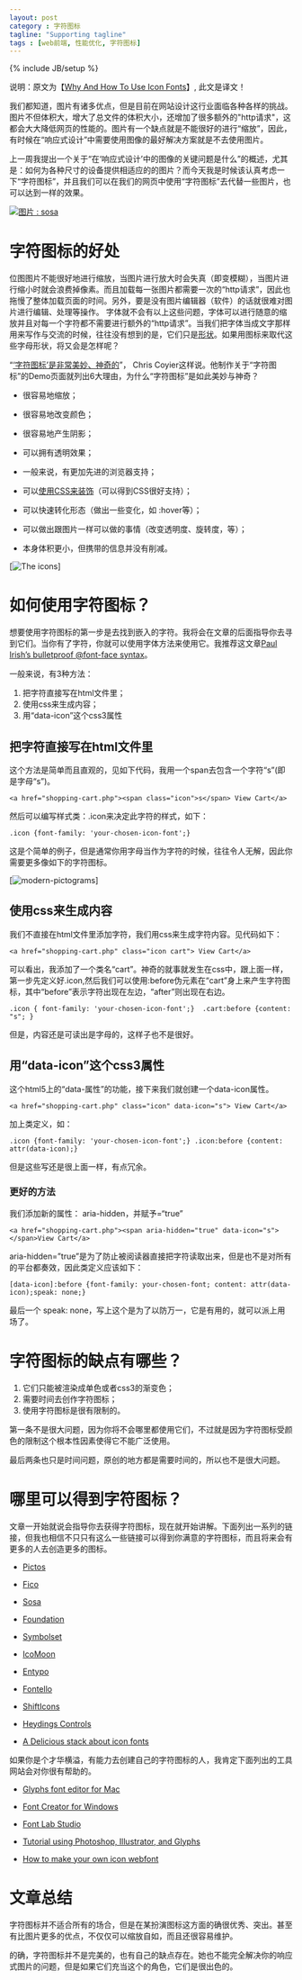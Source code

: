 ```yaml
---
layout: post
category : 字符图标
tagline: "Supporting tagline"
tags : [web前端, 性能优化, 字符图标]
---
```


{% include JB/setup %}

说明：原文为【[Why And How To Use Icon Fonts](http://www.vanseodesign.com/web-design/icon-fonts/)】, 此文是译文！

我们都知道，图片有诸多优点，但是目前在网站设计这行业面临各种各样的挑战。图片不但体积大，增大了总文件的体积大小，还增加了很多额外的"http请求"，这都会大大降低网页的性能的。图片有一个缺点就是不能很好的进行“缩放”，因此，有时候在“响应式设计”中需要使用图像的最好解决方案就是不去使用图片。

上一周我提出一个关于“在‘响应式设计’中的图像的关键问题是什么”的概述，尤其是：如何为各种尺寸的设备提供相适应的的图片？而今天我是时候该认真考虑一下“字符图标”，并且我们可以在我们的网页中使用“字符图标”去代替一些图片，也可以达到一样的效果。

<!--break-->

[![图片 : sosa](http://pigerla.com/assets/images/sosa.png)](http://tenbytwenty.com/?xxxx_posts=sosa)


# 字符图标的好处
位图图片不能很好地进行缩放，当图片进行放大时会失真（即变模糊），当图片进行缩小时就会浪费掉像素。而且加载每一张图片都需要一次的“http请求”，因此也拖慢了整体加载页面的时间。另外，要是没有图片编辑器（软件）的话就很难对图片进行编辑、处理等操作。
字体就不会有以上这些问题，字体可以进行随意的缩放并且对每一个字符都不需要进行额外的“http请求”。当我们把字体当成文字那样用来写作与交流的时候，往往没有想到的是，它们只是[形状](http://www.vanseodesign.com/web-design/form-surface-volume/)。如果用图标来取代这些字母形状，将又会是怎样呢？

“[‘字符图标’是非常美妙、神奇的](http://css-tricks.com/examples/IconFont/)”， Chris Coyier这样说。他制作关于“字符图标”的Demo页面就列出6大理由，为什么“字符图标”是如此美妙与神奇？

 + 很容易地缩放；

 + 很容易地改变颜色；

 + 很容易地产生阴影；

 + 可以拥有透明效果；

 + 一般来说，有更加先进的浏览器支持；

 + 可以[使用CSS来装饰](http://www.vanseodesign.com/css/thoughts-on-building-a-typographic-stylesheet/)（可以得到CSS很好支持）；

 + 可以快速转化形态（做出一些变化，如 :hover等）；

 + 可以做出跟图片一样可以做的事情（改变透明度、旋转度，等）；

 + 本身体积更小，但携带的信息并没有削减。

[![The icons](http://pigerla.com/assets/images/tipogram.jpg)]

# 如何使用字符图标？

想要使用字符图标的第一步是去找到嵌入的字符。我将会在文章的后面指导你去寻到它们。当你有了字符，你就可以使用字体方法来使用它。我推荐这文章[Paul Irish’s bulletproof @font-face syntax](http://www.paulirish.com/2009/bulletproof-font-face-implementation-syntax/)。

一般来说，有3种方法：

1. 把字符直接写在html文件里；
2. 使用css来生成内容；
3. 用“data-icon”这个css3属性

## 把字符直接写在html文件里 ##

这个方法是简单而且直观的，见如下代码，我用一个span去包含一个字符“s”(即是字母“s”)。

    <a href="shopping-cart.php"><span class="icon">s</span> View Cart</a>

然后可以编写样式类：.icon来决定此字符的样式，如下：

    .icon {font-family: 'your-chosen-icon-font';}


这是个简单的例子，但是通常你用字母当作为字符的时候，往往令人无解，因此你需要更多像如下的字符图标。

[![modern-pictograms](http://pigerla.com/assets/images/modern-pictograms.jpg)]

## 使用css来生成内容 ##

我们不直接在html文件里添加字符，我们用css来生成字符内容。见代码如下：
    
    <a href="shopping-cart.php" class="icon cart"> View Cart</a>

可以看出，我添加了一个类名“cart”。神奇的就事就发生在css中，跟上面一样，第一步先定义好.icon,然后我们可以使用:before伪元素在“cart”身上来产生字符图标，其中“before”表示字符出现在左边，“after”则出现在右边。

    .icon { font-family: 'your-chosen-icon-font';}  .cart:before {content: "s"; }

但是，内容还是可读出是字母的，这样子也不是很好。

## 用“data-icon”这个css3属性 ##

这个html5上的“data-属性”的功能，接下来我们就创建一个data-icon属性。

    <a href="shopping-cart.php" class="icon" data-icon="s"> View Cart</a>

加上类定义，如：
    
    .icon {font-family: 'your-chosen-icon-font';} .icon:before {content: attr(data-icon);}

但是这些写还是很上面一样，有点冗余。

### 更好的方法 ###

我们添加新的属性： aria-hidden，并赋予=“true”

    <a href="shopping-cart.php"><span aria-hidden="true" data-icon="s"></span>View Cart</a>

aria-hidden=”true”是为了防止被阅读器直接把字符读取出来，但是也不是对所有的平台都奏效，因此类定义应该如下：
	
    [data-icon]:before {font-family: your-chosen-font; content: attr(data-icon);speak: none;}

最后一个 speak: none，写上这个是为了以防万一，它是有用的，就可以派上用场了。

# 字符图标的缺点有哪些？ #



1.  它们只能被渲染成单色或者css3的渐变色；
2.  需要时间去创作字符图标；
3.  使用字符图标是很有限制的。

第一条不是很大问题，因为你将不会哪里都使用它们，不过就是因为字符图标受颜色的限制这个根本性因素使得它不能广泛使用。

最后两条也只是时间问题，原创的地方都是需要时间的，所以也不是很大问题。

# 哪里可以得到字符图标？ #

文章一开始就说会指导你去获得字符图标，现在就开始讲解。下面列出一系列的链接，但我也相信不只只有这么一些链接可以得到你满意的字符图标，而且将来会有更多的人去创造更多的图标。

- [Pictos](http://pictos.cc/)

- [Fico](http://fico.lensco.be/)

- [Sosa](http://www.tenbytwenty.com/sosa.php)

- [Foundation](http://www.zurb.com/playground/foundation-icons)

- [Symbolset](http://symbolset.com/)

- [IcoMoon](http://keyamoon.com/icomoon/app/)

- [Entypo](http://www.entypo.com/)

- [Fontello](http://fontello.com/)

- [ShiftIcons](https://www.shifticons.com/)

- [Heydings Controls](http://www.heydonworks.com/article/an-app-icon-font)

- [A Delicious stack about icon fonts](https://delicious.com/stacks/view/SC3hpq)

如果你是个才华横溢，有能力去创建自己的字符图标的人，我肯定下面列出的工具网站会对你很有帮助的。

- [Glyphs font editor for Mac](http://glyphsapp.com/)

- [Font Creator for Windows](http://www.high-logic.com/font-editor/fontcreator.html)
- [Font Lab Studio](http://www.fontlab.com/font-editor/font-editors-overview/)

- [Tutorial using Photoshop, Illustrator, and Glyphs](https://github.com/blog/1135-the-making-of-octicons)

- [How to make your own icon webfont](http://www.webdesignerdepot.com/2012/01/how-to-make-your-own-icon-webfont/)

# 文章总结 #

字符图标并不适合所有的场合，但是在某扮演图标这方面的确很优秀、突出。甚至有比图片更多的优点，不仅仅可以缩放自如，而且还很容易维护。

的确，字符图标并不是完美的，也有自己的缺点存在。她也不能完全解决你的响应式图片的问题，但是如果它们充当这个的角色，它们是很出色的。










    
    







